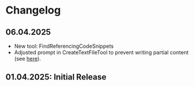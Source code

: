 # Changelog

## 06.04.2025
- New tool: FindReferencingCodeSnippets
- Adjusted prompt in CreateTextFileTool to prevent writing partial content (see [here](https://www.reddit.com/r/ClaudeAI/comments/1jpavtm/comment/mloek1x/?utm_source=share&utm_medium=web3x&utm_name=web3xcss&utm_term=1&utm_content=share_button)).

## 01.04.2025: Initial Release